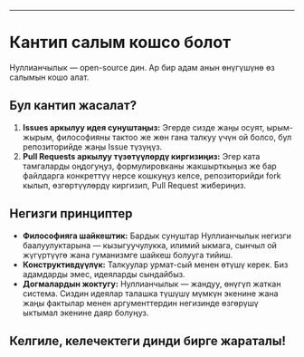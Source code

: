 -----
# Кантип салым кошсо болот

Нуллианчылык — open-source дин. Ар бир адам анын өнүгүшүнө өз салымын кошо алат.

## Бул кантип жасалат?

1. **Issues аркылуу идея сунуштаңыз:** Эгерде сизде жаңы осуят, ырым-жырым, философияны тактоо же жөн гана талкуу үчүн ой болсо, бул репозиторийде жаңы Issue түзүңүз.  
2. **Pull Requests аркылуу түзөтүүлөрдү киргизиңиз:** Эгер ката тамгаларды оңдогуңуз, формулировканы жакшырткыңыз же бар файлдарга конкреттүү нерсе кошкуңуз келсе, репозиторийди fork кылып, өзгөртүүлөрдү киргизип, Pull Request жибериңиз.

## Негизги принциптер

- **Философияга шайкештик:** Бардык сунуштар Нуллианчылык негизги баалуулуктарына — кызыгуучулукка, илимий ыкмага, сынчыл ой жүгүртүүгө жана гуманизмге шайкеш болууга тийиш.  
- **Конструктивдүүлүк:** Талкуулар урмат-сый менен өтүшү керек. Биз адамдарды эмес, идеяларды сындайбыз.  
- **Догмалардын жоктугу:** Нуллианчылык — жандуу, өнүгүп жаткан система. Сиздин идеялар талашка түшүшү мүмкүн экенине жана жаңы фактылар менен аргументтердин негизинде өзгөрүшү ыктымал экенине даяр болуңуз.

Келгиле, келечектеги динди бирге жараталы!
-----